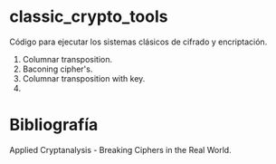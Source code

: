 classic_crypto_tools
====================

Código para ejecutar los sistemas clásicos de cifrado y encriptación.

1. Columnar transposition.
2. Baconing cipher's.
3. Columnar transposition with key.
4. 

Bibliografía
============
Applied Cryptanalysis - Breaking Ciphers in the Real World. 
